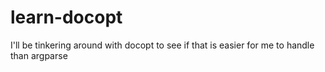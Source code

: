 # learn-docopt
I'll be tinkering around with docopt to see if that is easier for me to handle than argparse
